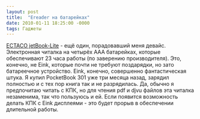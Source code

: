 ```yaml
---
layout: post
title:  "Ereader на батарейках"
date: 2010-01-11 18:25:00 -0000
tags: Гаджеты
---
```


<a href="http://www.ectaco.com/main.jsp?do=products-view_item&item=20844&refid=29532">ECTACO jetBook-Lite</a> - ещё один, порадовавший меня девайс. Электронная читалка на четырёх AAA батарейках, которые обеспечивают 23 часа работы (по заверению производителя). Это, конечно, не Eink, которые почти не требуют поздарядки, но зато батареечное устройство. Eink, конечно, совершенно фантастическая штука. Я купил PocketBook 301 уже три месяца назад, зарядил полностью и с тех пор книга так и не разрядилась. Да, обычно я предпочитаю читать с КПК, но для чтения pdf и djvu файлов эта читалка незаменима, так что пользуюсь и ей. Если появится возможность делать КПК с Eink дисплеями - это будет прорыв в обеспечении длительной работы.